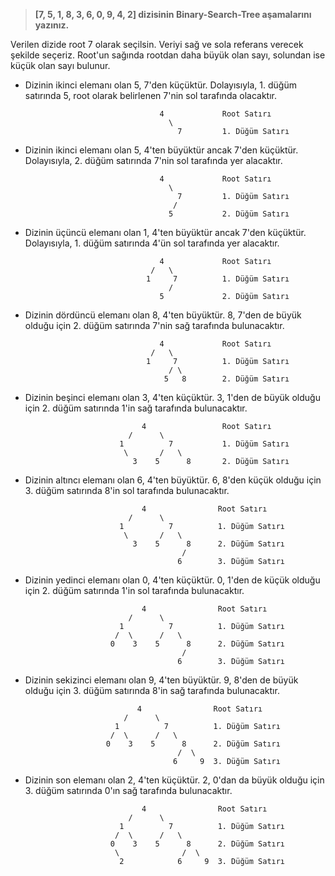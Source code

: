 >**[7, 5, 1, 8, 3, 6, 0, 9, 4, 2] dizisinin Binary-Search-Tree aşamalarını yazınız.**

Verilen dizide root 7 olarak seçilsin. Veriyi sağ ve sola referans verecek şekilde seçeriz. Root'un sağında rootdan daha büyük olan sayı, solundan ise küçük olan sayı bulunur.

* Dizinin ikinci elemanı olan 5, 7'den küçüktür. Dolayısıyla, 1. düğüm satırında 5, root olarak belirlenen 7'nin sol tarafında olacaktır.
  
                                    4             Root Satırı
                                      \ 
                                        7         1. Düğüm Satırı
                                        
* Dizinin ikinci elemanı olan 5, 4'ten büyüktür ancak 7'den küçüktür. Dolayısıyla, 2. düğüm satırında 7'nin sol tarafında yer alacaktır.
  
                                    4             Root Satırı
                                      \ 
                                        7         1. Düğüm Satırı
                                       /
                                      5           2. Düğüm Satırı    
                                    
                                    
* Dizinin üçüncü elemanı olan 1, 4'ten büyüktür ancak 7'den küçüktür. Dolayısıyla, 1. düğüm satırında 4'ün sol tarafında yer alacaktır.
  
                                    4             Root Satırı  
                                  /   \  
                                 1     7          1. Düğüm Satırı                 
                                      /
                                    5             2. Düğüm Satırı 
                                    
* Dizinin dördüncü elemanı olan 8, 4'ten büyüktür. 8, 7'den de büyük olduğu için 2. düğüm satırında 7'nin sağ tarafında bulunacaktır.
  
                                    4             Root Satırı  
                                  /   \  
                                 1     7          1. Düğüm Satırı                 
                                      / \
                                     5   8        2. Düğüm Satırı 
                                     
* Dizinin beşinci elemanı olan 3, 4'ten küçüktür. 3, 1'den de büyük olduğu için 2. düğüm satırında 1'in sağ tarafında bulunacaktır.
  
                                4                 Root Satırı
                             /      \  
                           1          7           1. Düğüm Satırı
                            \       /   \
                              3    5      8       2. Düğüm Satırı       
                              
* Dizinin altıncı elemanı olan 6, 4'ten büyüktür. 6, 8'den küçük olduğu için 3. düğüm satırında 8'in sol tarafında bulunacaktır.
  
                                4                Root Satırı
                             /      \  
                           1          7          1. Düğüm Satırı
                            \       /   \
                              3    5      8      2. Düğüm Satırı
                                         /  
                                        6        3. Düğüm Satırı  
                                    
* Dizinin yedinci elemanı olan 0, 4'ten küçüktür. 0, 1'den de küçük olduğu için 2. düğüm satırında 1'in sol tarafında bulunacaktır.
  
                                4                Root Satırı
                             /      \   
                           1          7          1. Düğüm Satırı
                          /  \      /   \ 
                         0    3    5      8      2. Düğüm Satırı
                                         /   
                                        6        3. Düğüm Satırı     

 * Dizinin sekizinci elemanı olan 9, 4'ten büyüktür. 9, 8'den de büyük olduğu için 3. düğüm satırında 8'in sağ tarafında bulunacaktır.
  
                                4                Root Satırı
                             /      \  
                           1          7          1. Düğüm Satırı
                          /  \      /   \
                         0    3    5      8      2. Düğüm Satırı
                                         /  \  
                                        6     9  3. Düğüm Satırı     

* Dizinin son elemanı olan 2, 4'ten küçüktür. 2, 0'dan da büyük olduğu için 3. düğüm satırında 0'ın sağ tarafında bulunacaktır.
  
                                4                Root Satırı
                             /      \  
                           1          7          1. Düğüm Satırı
                          /  \      /   \
                         0    3    5      8      2. Düğüm Satırı
                          \              /  \  
                           2            6     9  3. Düğüm Satırı     
